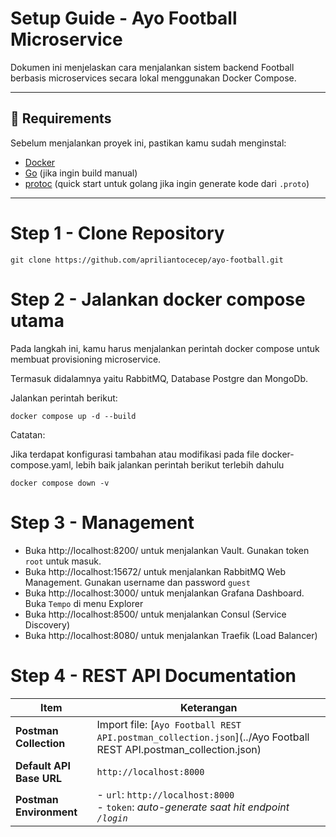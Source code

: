 # Setup Guide - Ayo Football Microservice

Dokumen ini menjelaskan cara menjalankan sistem backend Football berbasis microservices secara lokal menggunakan Docker Compose.

---

## 🔧 Requirements

Sebelum menjalankan proyek ini, pastikan kamu sudah menginstal:

- [Docker](https://www.docker.com/)
- [Go](https://golang.org/dl/) (jika ingin build manual)
- [protoc](https://grpc.io/docs/languages/go/quickstart/) (quick start untuk golang jika ingin generate kode dari `.proto`)

---

# Step 1 - Clone Repository

```shell
git clone https://github.com/apriliantocecep/ayo-football.git
```

# Step 2 -  Jalankan docker compose utama

Pada langkah ini, kamu harus menjalankan perintah docker compose untuk membuat provisioning microservice.

Termasuk didalamnya yaitu RabbitMQ, Database Postgre dan MongoDb.

Jalankan perintah berikut:

```shell
docker compose up -d --build
```

Catatan:

Jika terdapat konfigurasi tambahan atau modifikasi pada file docker-compose.yaml, lebih baik jalankan perintah berikut terlebih dahulu

```shell
docker compose down -v
```

# Step 3 -  Management

- Buka http://localhost:8200/ untuk menjalankan Vault. Gunakan token `root` untuk masuk.
- Buka http://localhost:15672/ untuk menjalankan RabbitMQ Web Management. Gunakan username dan password `guest`
- Buka http://localhost:3000/ untuk menjalankan Grafana Dashboard. Buka `Tempo` di menu Explorer
- Buka http://localhost:8500/ untuk menjalankan Consul (Service Discovery)
- Buka http://localhost:8080/ untuk menjalankan Traefik (Load Balancer)

# Step 4 - REST API Documentation

| Item                     | Keterangan                                                                                |
| ------------------------ |-------------------------------------------------------------------------------------------|
| **Postman Collection**   | Import file: [`Ayo Football REST API.postman_collection.json`](../Ayo Football REST API.postman_collection.json)                    |
| **Default API Base URL** | `http://localhost:8000`                                                                   |
| **Postman Environment**  | - `url`: `http://localhost:8000`<br>- `token`: *auto-generate saat hit endpoint `/login`* |
